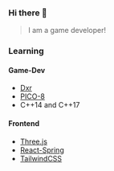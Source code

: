 ### Hi there 👋
> I am a game developer!

### Learning

#### Game-Dev
* [Dxr](https://github.com/NVIDIAGameWorks/DxrTutorials)
* [PICO-8](https://github.com/pico-8/awesome-PICO-8)
* C++14 and C++17

#### Frontend
* [Three.js](https://github.com/mrdoob/three.js)
* [React-Spring](https://github.com/pmndrs/react-spring)
* [TailwindCSS](https://github.com/tailwindlabs/tailwindcss)


<!--
**LASER-Yi/LASER-Yi** is a ✨ _special_ ✨ repository because its `README.md` (this file) appears on your GitHub profile.

Here are some ideas to get you started:

- 🔭 I’m currently working on ...
- 🌱 I’m currently learning ...
- 👯 I’m looking to collaborate on ...
- 🤔 I’m looking for help with ...
- 💬 Ask me about ...
- 📫 How to reach me: ...
- 😄 Pronouns: ...
- ⚡ Fun fact: ...
-->
